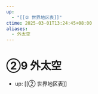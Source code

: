 ```yaml
---
up:
  - "[[② 世界地区表]]"
ctime: 2025-03-01T13:24:45+08:00
aliases:
  - 外太空
---
```


# ②9 外太空

- up: [[② 世界地区表]]
